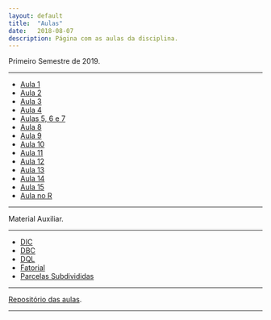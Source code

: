 ```yaml
---
layout: default
title:  "Aulas"
date:   2018-08-07
description: Página com as aulas da disciplina.
---
```


<p class="intro">Primeiro Semestre de 2019.</p>

---

* [Aula 1][aula1]
* [Aula 2][aula2]
* [Aula 3][aula3]
* [Aula 4][aula4]
* [Aulas 5, 6 e 7][aulas567]
* [Aula 8][aula8]
* [Aula 9][aula9]
* [Aula 10][aula10]
* [Aula 11][aulaExer]
* [Aula 12][aula12]
* [Aula 13][aula13]
* [Aula 14][aula14]
* [Aula 15][aula15]
* [Aula no R][aulaR]

---

<p class="intro">Material Auxiliar.</p>

---

* [DIC][DIC]
* [DBC][DBC]
* [DQL][DQL]
* [Fatorial][Fatorial]
* [Parcelas Subdivididas][PSub]

---

[Repositório das aulas][maf261-gh].

---

[maf261-gh]:https://github.com/maf261
[aula1]:    https://rawgit.com/maf261/maf261.github.io/master/Aulas_MAF261/Aula1/Aula1.pdf
[aula2]:    https://rawgit.com/maf261/maf261.github.io/master/Aulas_MAF261/Aula2/Aula2.pdf
[aula3]:    https://rawgit.com/maf261/maf261.github.io/master/Aulas_MAF261/Aula3/Aula3.pdf
[aula4]:    https://rawgit.com/maf261/maf261.github.io/master/Aulas_MAF261/Aula4/Aula4.pdf
[aulas567]: https://rawgit.com/maf261/maf261.github.io/master/Aulas_MAF261/Aula5_6e7/Aula5_6e7.pdf
[aula8]:    https://rawgit.com/maf261/maf261.github.io/master/Aulas_MAF261/Aula8/Aula8.pdf
[aula9]:    https://rawgit.com/maf261/maf261.github.io/master/Aulas_MAF261/Aula9/Aula9.pdf
[aula10]:   https://rawgit.com/maf261/maf261.github.io/master/Aulas_MAF261/Aula10/Aula10.pdf
[aulaExer]: https://rawgit.com/maf261/maf261.github.io/master/Aulas_MAF261/Aula11/Aula11.html
[aula12]: https://rawgit.com/maf261/maf261.github.io/master/Aulas_MAF261/Aula12/Aula12.pdf   
[aula13]: https://rawgit.com/maf261/maf261.github.io/master/Aulas_MAF261/Aula13/Aula13.pdf    
[aula14]: https://rawgit.com/maf261/maf261.github.io/master/Aulas_MAF261/Aula14/Aula14.pdf   
[aula15]: https://rawgit.com/maf261/maf261.github.io/master/Aulas_MAF261/Aula15/Aula15.pdf

[DIC]: https://rawgit.com/maf261/maf261.github.io/master/Aulas_MAF261/Aula12/Exercicios.html
[DBC]: https://raw.githubusercontent.com/maf261/maf261.github.io/master/Exercicios/Exercicios_noR/DBC.R
[DQL]: https://rawcdn.githack.com/maf261/maf261.github.io/8084a7799f29ffb74efd7a10ce5616743561cfdb/Exercicios/Exercicios_noR/DQL.R
[Fatorial]:   https://raw.githack.com/maf261/maf261.github.io/master/Aulas_MAF261/Aula15/Exercicios/Exercicios.html
[PSub]:   https://raw.githack.com/maf261/maf261.github.io/master/Aulas_MAF261/Aula16/Exercicios_PS.html
[aulaR]:   https://raw.githack.com/maf105/maf105.github.io/master/Aulas_MAF105/Curso_R/Aula1_Slidy.html